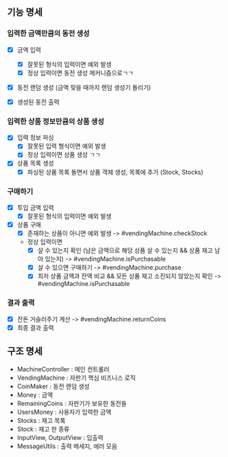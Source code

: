 ## 기능 명세

### 입력한 금액만큼의 동전 생성

- [X] 금액 입력
    - [X] 잘못된 형식의 입력이면 예외 발생
    - [X] 정상 입력이면 동전 생성 메커니즘으로ㄱㄱ
    
- [X] 동전 랜덤 생성 (금액 맞을 때까지 랜덤 생성기 돌리기)

- [X] 생성된 동전 출력

### 입력한 상품 정보만큼의 상품 생성

- [X] 입력 정보 파싱
    - [X] 잘못된 입력 형식이면 예외 발생
    - [X] 정상 입력이면 상품 생성 ㄱㄱ
    
- [X] 상품 목록 생성
    - [X] 파싱된 상품 목록 돌면서 상품 객체 생성, 목록에 추가 (Stock, Stocks)

### 구매하기

- [X] 투입 금액 입력
    - [X] 잘못된 형식의 입력이면 예외 발생
    
- [X] 상품 구매 
    - [X] 존재하는 상품이 아니면 예외 발생 -> #vendingMachine.checkStock
    - 정상 입력이면
        - [X] 살 수 있는지 확인 (남은 금액으로 해당 상품 살 수 있는지 && 상품 재고 남아 있는지) -> #vendingMachine.isPurchasable
        - [X] 살 수 있으면 구매하기 -> #vendingMachine.purchase
        - [X] 최저 상품 금액과 잔액 비교 && 모든 상품 재고 소진되지 않았는지 확인 -> #vendingMachine.isPurchasable

### 결과 출력

- [X] 잔돈 거슬러주기 계산 -> #vendingMachine.returnCoins
- [X] 최종 결과 출력

## 구조 명세

- MachineController : 메인 컨트롤러
- VendingMachine : 자판기 핵심 비즈니스 로직
- CoinMaker : 동전 랜덤 생성 
- Money : 금액
- RemainingCoins : 자판기가 보유한 동전들
- UsersMoney : 사용자가 입력한 금액
- Stocks : 재고 목록
- Stock : 재고 한 종류
- InputView, OutputView : 입출력
- MessageUtils : 출력 메세지, 에러 모음